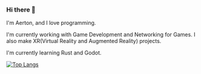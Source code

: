 ### Hi there 👋
I'm Aerton, and I love programming.

I'm currently working with Game Development and Networking for Games.
I also make XR(Virtual Reality and Augmented Reality) projects.

I'm currently learning Rust and Godot.

<!--
**Cafezinhu/Cafezinhu** is a ✨ _special_ ✨ repository because its `README.md` (this file) appears on your GitHub profile.

Here are some ideas to get you started:

- 🔭 I’m currently working on ...
- 🌱 I’m currently learning ...
- 👯 I’m looking to collaborate on ...
- 🤔 I’m looking for help with ...
- 💬 Ask me about ...
- 📫 How to reach me: ...
- 😄 Pronouns: ...
- ⚡ Fun fact: ...
-->
[![Top Langs](https://readme-stats-git-main-cafezinhu.vercel.app/api/top-langs/?username=cafezinhu&layout=compact&theme=dracula)](https://github.com/anuraghazra/github-readme-stats)
